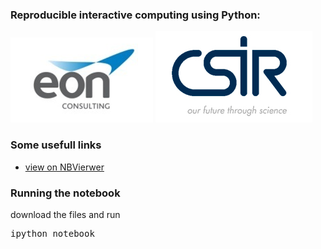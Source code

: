 ### Reproducible interactive computing using Python:

![](eon.png)
![](csir.png)

### Some usefull links
* [view on NBVierwer](http://nbviewer.ipython.org/github/Tooblippe/ipython_csir/blob/master/csir_ipython.ipynb)


### Running the notebook
download the files and run
<pre>
ipython notebook
</pre>
